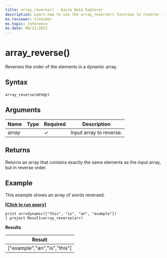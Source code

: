 ```yaml
---
title: array_reverse() - Azure Data Explorer
description: Learn how to use the array_reverse() function to reverse the order of the elements in a dynamic array.
ms.reviewer: slneimer
ms.topic: reference
ms.date: 09/21/2022
---
```

# array_reverse()

Reverses the order of the elements in a dynamic array.

## Syntax

`array_reverse(`*array*`)`

## Arguments

| Name | Type | Required | Description |
|--|--|--|--|
|*array*|  | &check;| Input array to reverse.|

## Returns

Returns an array that contains exactly the same elements as the input array, but in reverse order.

## Example

This example shows an array of words reversed.

**\[**[**Click to run query**](https://dataexplorer.azure.com/clusters/help/databases/Samples?query=H4sIAAAAAAAAAysoyswrUUgsKrJNqcxLzM1M1ohWKsnILFbSUVCCkIl5IDK1IjG3ICdVKVZTgZerRqGgKD8rNblEISi1uDSnxBaoP7Eyvii1LLWoOFUDyNMEAKks9PlYAAAA)**\]**

```kusto
print arr=dynamic(["this", "is", "an", "example"]) 
| project Result=array_reverse(arr)
```

**Results**

|Result|
|---|
|["example","an","is","this"]|
